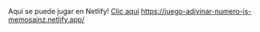 Aquí se puede jugar en Netlify!
[Clic aqui](https://juego-adivinar-numero-js-memosainz.netlify.app/)
https://juego-adivinar-numero-js-memosainz.netlify.app/
